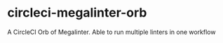 # circleci-megalinter-orb
A CircleCI Orb of Megalinter. Able to run multiple linters in one workflow
